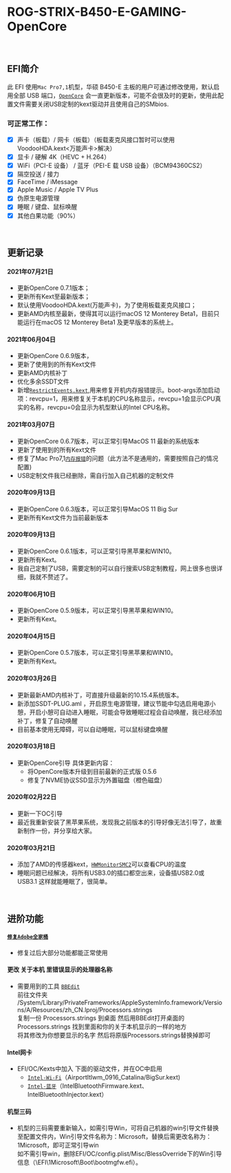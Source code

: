 # ROG-STRIX-B450-E-GAMING-OpenCore
<br>

## EFI简介
此 EFI 使用`Mac Pro7,1`机型，华硕 B450-E 主板的用户可通过修改使用，默认启用全部 USB 端口，[`OpenCore`](https://github.com/acidanthera/OpenCorePkg)  会一直更新版本，可能不会很及时的更新，使用此配置文件需要关闭USB定制的kext驱动并且使用自己的SMbios. <br>

### 可正常工作：
- [x] 声卡（板载）/ 网卡（板载）（板载麦克风接口暂时可以使用VoodooHDA.kext<万能声卡>解决）
- [x] 显卡 / 硬解 4K（HEVC + H.264）
- [x] WiFi（PCI-E 设备） / 蓝牙（PEI-E 载 USB 设备）（BCM94360CS2）
- [x] 隔空投送 / 接力 
- [x] FaceTime / iMessage
- [x] Apple Music / Apple TV Plus
- [x] 伪原生电源管理
- [x] 睡眠 / 键盘、鼠标唤醒
- [x] 其他白果功能（90%）
<br>

## 更新记录

#### 2021年07月21日
* 更新OpenCore 0.7.1版本；
* 更新所有Kext至最新版本；
* 默认使用VoodooHDA.kext(万能声卡)，为了使用板载麦克风接口；
* 更新AMD内核至最新，使得其可以运行macOS 12 Monterey Beta1，目前只能运行在macOS 12 Monterey Beta1 及更早版本的系统上。

#### 2021年06月04日
* 更新OpenCore 0.6.9版本，
* 更新了使用到的所有Kext文件
* 更新AMD内核补丁
* 优化多余SSDT文件
* 新增[`RestrictEvents.kext`](https://github.com/acidanthera/RestrictEvents),用来修复开机内存报错提示。boot-args添加启动项：revcpu=1，用来修复关于本机的CPU名称显示，revcpu=1会显示CPU真实的名称，revcpu=0会显示为机型默认的Intel CPU名称。

#### 2021年03月07日
* 更新OpenCore 0.6.7版本，可以正常引导MacOS 11 最新的系统版本
* 更新了使用到的所有Kext文件
* 修复了Mac Pro7,1[`内存报错`](https://dortania.github.io/OpenCore-Post-Install/universal/memory.html#mapping-our-memory)的问题（此方法不是通用的，需要按照自己的情况配置)
* USB定制文件我已经删除，需自行加入自己机器的定制文件

#### 2020年09月13日
* 更新OpenCore 0.6.3版本，可以正常引导MacOS 11 Big Sur
* 更新所有Kext文件为当前最新版本

#### 2020年09月13日
* 更新OpenCore 0.6.1版本，可以正常引导黑苹果和WIN10。
* 更新所有Kext。
* 我自己定制了USB，需要定制的可以自行搜索USB定制教程，网上很多也很详细，我就不赘述了。

#### 2020年06月10日
* 更新OpenCore 0.5.9版本，可以正常引导黑苹果和WIN10。
* 更新所有Kext。

#### 2020年04月15日
* 更新OpenCore 0.5.7版本，可以正常引导黑苹果和WIN10。
* 更新所有Kext。

#### 2020年03月26日
* 更新最新AMD内核补丁，可直接升级最新的10.15.4系统版本。
* 新添加SSDT-PLUG.aml ，开启原生电源管理，建议节能中勾选启用电源小憩，开启小憩可自动进入睡眠，可能会导致睡眠过程会自动唤醒，我已经添加补丁，修复了自动唤醒
* 目前基本使用无障碍，可以自动睡眠，可以鼠标键盘唤醒

#### 2020年03月18日
* 更新OpenCore引导  具体更新内容：
  * 将OpenCore版本升级到目前最新的正式版  0.5.6
  * 修复了NVME协议SSD显示为外置磁盘（橙色磁盘）

#### 2020年02月22日
* 更新一下OC引导
* 最近我重新安装了黑苹果系统，发现我之前版本的引导好像无法引导了，故重新制作一份，并分享给大家。

#### 2020年03月21日
* 添加了AMD的传感器kext，[`HWMonitorSMC2`](https://github.com/CloverHackyColor/HWMonitorSMC2)可以查看CPU的温度
* 睡眠问题已经解决，将所有USB3.0的插口都空出来，设备插USB2.0或USB3.1   这样就能睡眠了，很简单。
<br>

## 进阶功能

#### [`修复Adobe全家桶`](https://gist.github.com/naveenkrdy/26760ac5135deed6d0bb8902f6ceb6bd)
* 修复过后大部分功能都能正常使用

#### 更改 关于本机 里错误显示的处理器名称
* 需要用到的工具 [`BBEdit`](https://www.barebones.com/products/bbedit/)
<br>前往文件夹
<br>/System/Library/PrivateFrameworks/AppleSystemInfo.framework/Versions/A/Resources/zh_CN.lproj/Processors.strings
<br>复制一份  Processors.strings  到桌面  然后用BBEdit打开桌面的Processors.strings 找到里面和你的关于本机显示的一样的地方
<br>将其修改为你想要显示的名字 然后将原版Processors.strings替换掉即可

#### Intel网卡
* EFI/OC/Kexts中加入 下面的驱动文件，并在OC中启用
  * [`Intel-Wi-Fi`](http://bbs.pcbeta.com/viewthread-1848662-1-1.html)（AirportItlwm_0916_Catalina/BigSur.kext)
  * [`Intel-蓝牙`](https://github.com/OpenIntelWireless/IntelBluetoothFirmware/releases)（IntelBluetoothFirmware.kext、IntelBluetoothInjector.kext）

#### 机型三码
* 机型的三码需要重新输入，如需引导Win，可将自己机器的win引导文件替换至配置文件内，Win引导文件名称为：Microsoft，替换后需更改名称为：1Microsoft，即可正常引导win
<br>如不需引导win，删除EFI/OC/config.plist/Misc/BlessOverride下的Win引导信息（\EFI\1Microsoft\Boot\bootmgfw.efi）。
